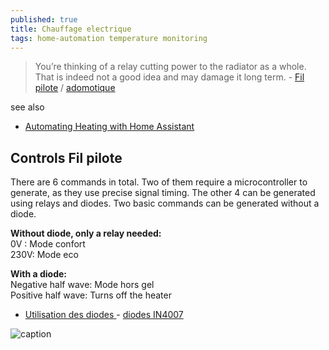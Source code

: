 ```yaml
---
published: true
title: Chauffage electrique
tags: home-automation temperature monitoring
---
```

> You’re thinking of a relay cutting power to the radiator as a whole. That is indeed not a good idea and may damage it long term. - [Fil pilote](https://community.home-assistant.io/t/fil-pilote-easy-interface/106286/16) / [adomotique](https://www.adomotique.com/content/32-commande-distance-chauffage-fil-pilote)

see also
- [Automating Heating with Home Assistant](https://seanblanchfield.com/2022/02/automating-heating-with-home-assistant)

## Controls Fil pilote

There are 6 commands in total. Two of them require a microcontroller to generate, as they use precise signal timing. The other 4 can be generated using relays and diodes. Two basic commands can be generated without a diode.

**Without diode, only a relay needed:**  
0V : Mode confort  
230V: Mode eco  

**With a diode:**  
Negative half wave: Mode hors gel  
Positive half wave: Turns off the heater  

- [Utilisation des diodes ](http://www.radiateur-electrique.org/forum/thermostat-programmable-sur-radiateur-electrique-deja-equipe-t2280.html) - [diodes  IN4007 ](https://www.amazon.fr/s?k=diode+1n4007&__mk_fr_FR=%C3%85M%C3%85%C5%BD%C3%95%C3%91&crid=17GHELOMBFY3L&sprefix=diode+1n4007%2Caps%2C383&ref=nb_sb_noss_1)

![caption](http://www.radiateur-electrique.org/forum/img/thermostat/thermostat-ambiance-pilote.gif)
